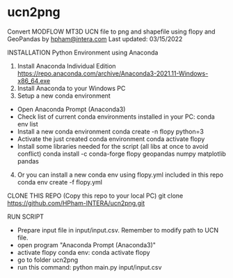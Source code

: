 # ucn2png
Convert MODFLOW MT3D UCN file to png and shapefile using flopy and GeoPandas by hpham@intera.com
Last updated: 03/15/2022

INSTALLATION Python Environment using Anaconda
1. Install Anaconda Individual Edition https://repo.anaconda.com/archive/Anaconda3-2021.11-Windows-x86_64.exe
2. Install Anaconda to your Windows PC
3. Setup a new conda environment
- Open Anaconda Prompt (Anaconda3)
- Check list of current conda environments installed in your PC:
   conda env list
- Install a new conda environment
   conda create -n flopy python=3
- Activate the just created conda environment
   conda activate flopy
- Install some libraries needed for the script (all libs at once to avoid conflict)
   conda install -c conda-forge flopy geopandas numpy matplotlib pandas
4. Or you can install a new conda env using flopy.yml included in this repo
   conda env create -f flopy.yml
   
CLONE THIS REPO (Copy this repo to your local PC)
   git clone https://github.com/HPham-INTERA/ucn2png.git   
   
RUN SCRIPT
   - Prepare input file in input/input.csv. Remember to modify path to UCN file. 
   - open program "Anaconda Prompt (Anaconda3)"
   - activate flopy conda env: conda activate flopy
   - go to folder ucn2png
   - run this command: python main.py input/input.csv

